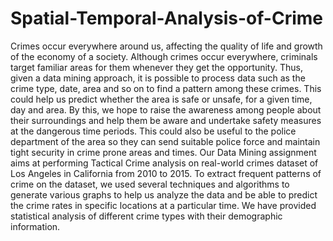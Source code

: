 # Spatial-Temporal-Analysis-of-Crime
Crimes occur everywhere around us, affecting the quality of life and growth of the economy of a society. Although crimes occur everywhere, criminals target familiar areas for them whenever they get the opportunity. Thus, given a data mining approach, it is possible to process data such as the crime type, date, area and so on to find a pattern among these crimes. This could help us predict whether the area is safe or unsafe, for a given time, day and area. By this, we hope to raise the awareness among people about their surroundings and help them be aware and undertake safety measures at the dangerous time periods. This could also be useful to the police department of the area so they can send suitable police force and maintain tight security in crime prone areas and times. Our Data Mining assignment aims at performing Tactical Crime analysis on real-world crimes dataset of Los Angeles in California from 2010 to 2015. To extract frequent patterns of crime on the dataset, we used several techniques and algorithms to generate various graphs to help us analyze the data and be able to predict the crime rates in specific locations at a particular time. We have provided statistical analysis of different crime types with their demographic information.
